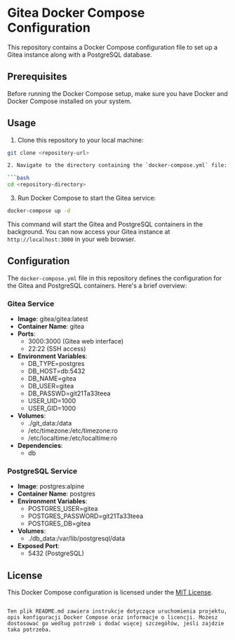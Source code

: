 # Gitea Docker Compose Configuration

This repository contains a Docker Compose configuration file to set up a Gitea instance along with a PostgreSQL database.

## Prerequisites

Before running the Docker Compose setup, make sure you have Docker and Docker Compose installed on your system.

## Usage

1. Clone this repository to your local machine:

```bash
git clone <repository-url>

2. Navigate to the directory containing the `docker-compose.yml` file:

```bash
cd <repository-directory>
```

3. Run Docker Compose to start the Gitea service:

```bash
docker-compose up -d
```

This command will start the Gitea and PostgreSQL containers in the background. You can now access your Gitea instance at `http://localhost:3000` in your web browser.

## Configuration

The `docker-compose.yml` file in this repository defines the configuration for the Gitea and PostgreSQL containers. Here's a brief overview:

### Gitea Service

- **Image**: gitea/gitea:latest
- **Container Name**: gitea
- **Ports**: 
  - 3000:3000 (Gitea web interface)
  - 22:22 (SSH access)
- **Environment Variables**:
  - DB_TYPE=postgres
  - DB_HOST=db:5432
  - DB_NAME=gitea
  - DB_USER=gitea
  - DB_PASSWD=git21Ta33teea
  - USER_UID=1000
  - USER_GID=1000
- **Volumes**:
  - ./git_data:/data
  - /etc/timezone:/etc/timezone:ro
  - /etc/localtime:/etc/localtime:ro
- **Dependencies**:
  - db

### PostgreSQL Service

- **Image**: postgres:alpine
- **Container Name**: postgres
- **Environment Variables**:
  - POSTGRES_USER=gitea
  - POSTGRES_PASSWORD=git21Ta33teea
  - POSTGRES_DB=gitea
- **Volumes**:
  - ./db_data:/var/lib/postgresql/data
- **Exposed Port**:
  - 5432 (PostgreSQL)

## License

This Docker Compose configuration is licensed under the [MIT License](LICENSE).
```

Ten plik README.md zawiera instrukcje dotyczące uruchomienia projektu, opis konfiguracji Docker Compose oraz informacje o licencji. Możesz dostosować go według potrzeb i dodać więcej szczegółów, jeśli zajdzie taka potrzeba.
